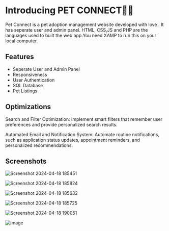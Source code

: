 
# Introducing PET CONNECT🐶🐱

Pet Connect is a pet adoption management website developed with love . It has seperate user and admin panel. HTML, CSS,JS and PHP are the languages used to built the web app.You need XAMP to run this on your local computer. 


## Features

- Seperate User and Admin Panel
- Responsiveness 
- User Authentication
- SQL Database
- Pet Listings


## Optimizations

Search and Filter Optimization:
Implement smart filters that remember user preferences and provide personalized search results.

Automated Email and Notification System:
Automate routine notifications, such as application status updates, appointment reminders, and personalized recommendations.


## Screenshots








![Screenshot 2024-04-18 185451](https://github.com/user-attachments/assets/764640df-f826-47ed-9f38-b6c10fdaea88)

![Screenshot 2024-04-18 185824](https://github.com/user-attachments/assets/54c3d6bb-1b6f-4d99-b487-e87af8409086)

![Screenshot 2024-04-18 185632](https://github.com/user-attachments/assets/1d2f94ae-82e7-46e6-94ec-367e42116f6f)

![Screenshot 2024-04-18 185725](https://github.com/user-attachments/assets/5dd43f09-a709-4ca2-b13e-befaf1f1bb65)

![Screenshot 2024-04-18 190051](https://github.com/user-attachments/assets/9ad07eb0-23cc-47e3-a7d3-8fa2bd238301)

![image](https://github.com/user-attachments/assets/b1d26faf-30e4-4fc4-93c0-4f749b6ad6d1)
